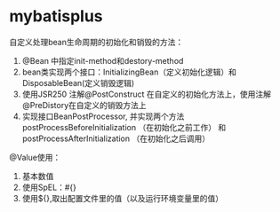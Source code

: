 # mybatisplus
 
自定义处理bean生命周期的初始化和销毁的方法：
1. @Bean 中指定init-method和destory-method
2. bean类实现两个接口：InitializingBean（定义初始化逻辑）和DisposableBean(定义销毁逻辑)
3. 使用JSR250 注解@PostConstruct 在自定义的初始化方法上，使用注解@PreDistory在自定义的销毁方法上
4. 实现接口BeanPostProcessor, 并实现两个方法postProcessBeforeInitialization （在初始化之前工作）
	和postProcessAfterInitialization （在初始化之后调用）
	
@Value使用：
1. 基本数值
2. 使用SpEL：#{}
3. 使用${},取出配置文件里的值（以及运行环境变量里的值）